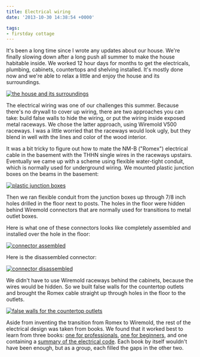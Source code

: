 ```yaml
---
title: Electrical wiring
date: '2013-10-30 14:38:54 +0000'

tags:
- firstday cottage
---
```


It's been a long time since I wrote any updates about our house.
We're finally slowing down after a long push all summer to make the
house habitable inside.  We worked 12 hour days for months to get the
electricals, plumbing, cabinets, countertops and shelving installed.
It's mostly done now and we're able to relax a little and enjoy
the house and its surroundings.
<!--more-->

[![the house and its surroundings](/gallery/firstday-cottage/IMG_20131011_074148_hu_d5782ebb11d9c41f.jpg)](/gallery/firstday-cottage/IMG_20131011_074148.jpg)

The electrical wiring was one of our challenges this summer.  Because
there's no drywall to cover up wiring, there are two approaches you
can take: build false walls to hide the wiring, or put the wiring
inside exposed metal raceways.  We chose the latter approach, using
Wiremold V500 raceways.  I was a little worried that the raceways
would look ugly, but they blend in well with the lines and color of
the wood interior.

It was a bit tricky to figure out how to mate the NM-B ("Romex")
electrical cable in the basement with the THHN single wires in the
raceways upstairs.  Eventually we came up with a scheme using flexible
water-tight conduit, which is normally used for underground wiring.
We mounted plastic junction boxes
on the beams in the basement:

[![plastic junction boxes](/gallery/firstday-cottage/IMG_20130624_084134_hu_32cad327ef89c3d3.jpg)](/gallery/firstday-cottage/IMG_20130624_084134.jpg)

Then we ran flexible conduit from the junction
boxes up through 7/8 inch holes drilled in the floor next to posts.
The holes in the floor were hidden behind Wiremold connectors
that are normally used for transitions to metal outlet boxes.

Here is what one of these connectors looks like completely assembled
and installed over the hole in the floor:

[![connector assembled](/gallery/firstday-cottage/IMG_20130623_132749_hu_dd2ba5d87bc984a0.jpg)](/gallery/firstday-cottage/IMG_20130623_132749.jpg)

Here is the disassembled connector:

[![connector disassembled](/gallery/firstday-cottage/IMG_20130623_132507_hu_337a0e66138c8338.jpg)](/gallery/firstday-cottage/IMG_20130623_132507.jpg)

We didn't have to use Wiremold raceways behind the cabinets, because
the wires would be hidden.  So we built false walls for the countertop outlets
and brought the Romex cable straight up through holes in the floor to the
outlets. 

[![false walls for the countertop outlets](/gallery/firstday-cottage/IMG_20130622_182931_hu_2c8896fdb22709b8.jpg)](/gallery/firstday-cottage/IMG_20130622_182931.jpg)

Aside from inventing the transition from Romex to Wiremold, the rest
of the electrical design was taken from books.  We found that it
worked best to learn from three books:
[one for professionals](http://www.amazon.com/Wiring-House-4th-Completely-Revised/dp/1600852610/),
[one for beginners](http://www.amazon.com/Black-Decker-Complete-Wiring-Edition/dp/1589236017/),
and one containing a
[summary of the electrical code](http://www.amazon.com/Code-Check-Electrical-6th-Illustrated/dp/160085334X/).
Each book by itself wouldn't have been enough, but as a group, each
filled the gaps in the other two.

